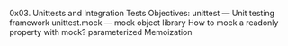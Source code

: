 0x03. Unittests and Integration Tests
Objectives:
unittest — Unit testing framework
unittest.mock — mock object library
How to mock a readonly property with mock?
parameterized
Memoization
